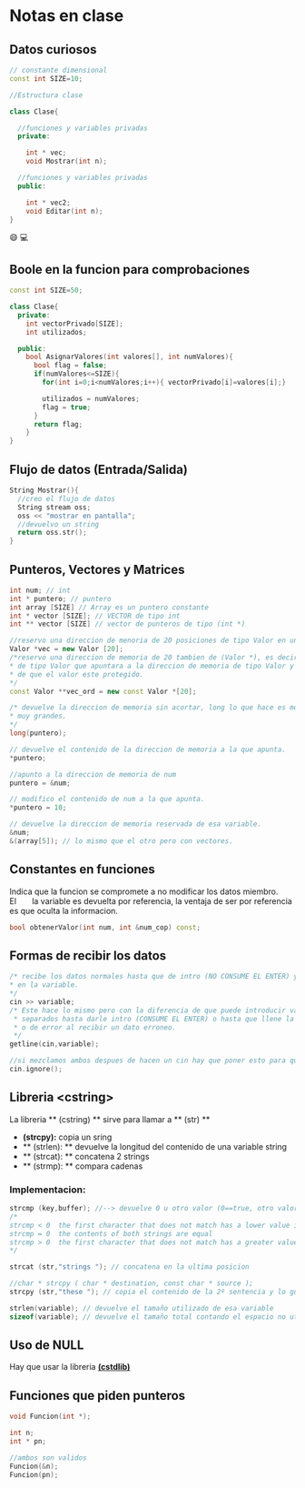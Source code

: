 # Notas en clase

## Datos curiosos

```c++
// constante dimensional
const int SIZE=10;

//Estructura clase

class Clase{

  //funciones y variables privadas
  private:

    int * vec;
    void Mostrar(int n);

  //funciones y variables privadas
  public:

    int * vec2;
    void Editar(int n);
}
```

:smile: :computer:

## Boole en la funcion para comprobaciones

````c++
const int SIZE=50;

class Clase{
  private:
    int vectorPrivado[SIZE];
    int utilizados;

  public:
    bool AsignarValores(int valores[], int numValores){
      bool flag = false;
      if(numValores<=SIZE){
        for(int i=0;i<numValores;i++){ vectorPrivado[i]=valores[i];}

        utilizados = numValores;
        flag = true;
      }
      return flag;
    }
}
````

## Flujo de datos (Entrada/Salida)

````c++
String Mostrar(){
  //creo el flujo de datos
  String stream oss;
  oss << "mostrar en pantalla";
  //devuelvo un string
  return oss.str();
}
````

## Punteros, Vectores y Matrices

````c++
int num; // int
int * puntero; // puntero
int array [SIZE] // Array es un puntero constante
int * vector [SIZE]; // VECTOR de tipo int
int ** vector [SIZE] // vector de punteros de tipo (int *)

//reservo una direccion de menoria de 20 posiciones de tipo Valor en un vector de tipo Valor.
Valor *vec = new Valor [20];
/*reservo una direccion de memoria de 20 tambien de (Valor *), es decir un puntero
* de tipo Valor que apuntara a la direccion de memoria de tipo Valor y me aseguro
* de que el valor este protegido.
*/
const Valor **vec_ord = new const Valor *[20];

/* devuelve la direccion de memoria sin acortar, long lo que hace es mostrar valores
* muy grandes.
*/
long(puntero);

// devuelve el contenido de la direccion de memoria a la que apunta.
*puntero;

//apunto a la direccion de memoria de num
puntero = &num;

// modifico el contenido de num a la que apunta.
*puntero = 10;

// devuelve la direccion de memoria reservada de esa variable.
&num;
&(array[5]); // lo mismo que el otro pero con vectores.
````

## Constantes en funciones
Indica que la funcion se compromete a no modificar los datos miembro. <br>
El <b style="color:white;">(&)</b> la variable es devuelta por referencia, la ventaja de ser por referencia es que oculta la informacion.
````c++
bool obtenerValor(int num, int &num_cop) const;
````

## Formas de recibir los datos

````c++
/* recibe los datos normales hasta que de intro (NO CONSUME EL ENTER) y los guarda
* en la variable.
*/
cin >> variable;
/* Este hace lo mismo pero con la diferencia de que puede introducir varios datos
 * separados hasta darle intro (CONSUME EL ENTER) o hasta que llene la variable
 * o de error al recibir un dato erroneo.
 */
getline(cin,variable);

//si mezclamos ambos despues de hacen un cin hay que poner esto para que lo ignore
cin.ignore();
````

## Libreria <cstring\>

La libreria ** (cstring) ** sirve para llamar a ** (str) **
- **(strcpy):** copia un sring
- ** (strlen): ** devuelve la longitud del contenido de una variable string
- ** (strcat): ** concatena 2 strings
- ** (strmp): ** compara cadenas

### Implementacion:

````c++
strcmp (key,buffer); //--> devuelve 0 u otro valor (0==true, otro valor==false)
/*
strcmp < 0	the first character that does not match has a lower value in ptr1 than in ptr2
strcmp = 0	the contents of both strings are equal
strcmp > 0	the first character that does not match has a greater value in ptr1 than in ptr2
*/

strcat (str,"strings "); // concatena en la ultima posicion

//char * strcpy ( char * destination, const char * source );
strcpy (str,"these "); // copia el contenido de la 2º sentencia y lo guarda en la 1º sentencia.

strlen(variable); // devuelve el tamaño utilizado de esa variable
sizeof(variable); // devuelve el tamaño total contando el espacio no utilizado
````

## Uso de NULL

Hay que usar la libreria <b>[(cstdlib)](http://www.cplusplus.com/reference/cstdlib/)</b>

## Funciones que piden punteros

````c++
void Funcion(int *);

int n;
int * pn;

//ambos son validos
Funcion(&n);
Funcion(pn);
````

